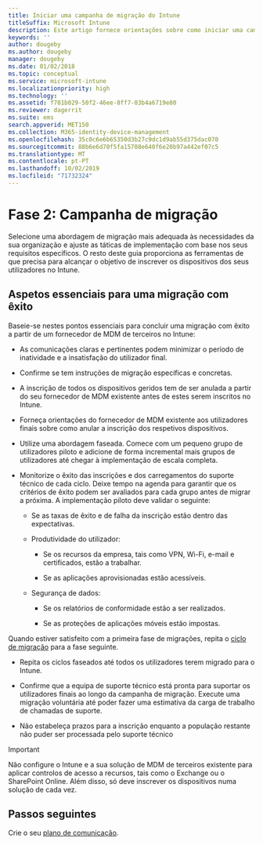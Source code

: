 ```yaml
---
title: Iniciar uma campanha de migração do Intune
titleSuffix: Microsoft Intune
description: Este artigo fornece orientações sobre como iniciar uma campanha de migração para o Microsoft Intune.
keywords: ''
author: dougeby
ms.author: dougeby
manager: dougeby
ms.date: 01/02/2018
ms.topic: conceptual
ms.service: microsoft-intune
ms.localizationpriority: high
ms.technology: ''
ms.assetid: f781b029-50f2-46ee-8ff7-03b4a6719e80
ms.reviewer: dagerrit
ms.suite: ems
search.appverid: MET150
ms.collection: M365-identity-device-management
ms.openlocfilehash: 35c0c6e6b65350d3b27c9dc1d9ab55d375dac070
ms.sourcegitcommit: 88b6e6d70f5fa15708e640f6e20b97a442ef07c5
ms.translationtype: MT
ms.contentlocale: pt-PT
ms.lasthandoff: 10/02/2019
ms.locfileid: "71732324"
---
```

# <a name="phase-2-migration-campaign"></a>Fase 2: Campanha de migração

Selecione uma abordagem de migração mais adequada às necessidades da sua organização e ajuste as táticas de implementação com base nos seus requisitos específicos. O resto deste guia proporciona as ferramentas de que precisa para alcançar o objetivo de inscrever os dispositivos dos seus utilizadores no Intune.

## <a name="keys-to-a-successful-migration"></a>Aspetos essenciais para uma migração com êxito

Baseie-se nestes pontos essenciais para concluir uma migração com êxito a partir de um fornecedor de MDM de terceiros no Intune:

- As comunicações claras e pertinentes podem minimizar o período de inatividade e a insatisfação do utilizador final.

- Confirme se tem instruções de migração específicas e concretas.

- A inscrição de todos os dispositivos geridos tem de ser anulada a partir do seu fornecedor de MDM existente antes de estes serem inscritos no Intune.

- Forneça orientações do fornecedor de MDM existente aos utilizadores finais sobre como anular a inscrição dos respetivos dispositivos.

- Utilize uma abordagem faseada. Comece com um pequeno grupo de utilizadores piloto e adicione de forma incremental mais grupos de utilizadores até chegar à implementação de escala completa.

- Monitorize o êxito das inscrições e dos carregamentos do suporte técnico de cada ciclo. Deixe tempo na agenda para garantir que os critérios de êxito podem ser avaliados para cada grupo antes de migrar a próxima. A implementação piloto deve validar o seguinte:

  - Se as taxas de êxito e de falha da inscrição estão dentro das expectativas.

  - Produtividade do utilizador:

    - Se os recursos da empresa, tais como VPN, Wi-Fi, e-mail e certificados, estão a trabalhar.

    - Se as aplicações aprovisionadas estão acessíveis.

  - Segurança de dados:

    - Se os relatórios de conformidade estão a ser realizados.

    - Se as proteções de aplicações móveis estão impostas.

Quando estiver satisfeito com a primeira fase de migrações, repita o [ciclo de migração](migration-guide-cycle.md) para a fase seguinte.

- Repita os ciclos faseados até todos os utilizadores terem migrado para o Intune.

- Confirme que a equipa de suporte técnico está pronta para suportar os utilizadores finais ao longo da campanha de migração. Execute uma migração voluntária até poder fazer uma estimativa da carga de trabalho de chamadas de suporte.

- Não estabeleça prazos para a inscrição enquanto a população restante não puder ser processada pelo suporte técnico

> [!IMPORTANT]
> Não configure o Intune e a sua solução de MDM de terceiros existente para aplicar controlos de acesso a recursos, tais como o Exchange ou o SharePoint Online. Além disso, só deve inscrever os dispositivos numa solução de cada vez.

## <a name="next-steps"></a>Passos seguintes

Crie o seu [plano de comunicação](migration-guide-communication-plan.md).
